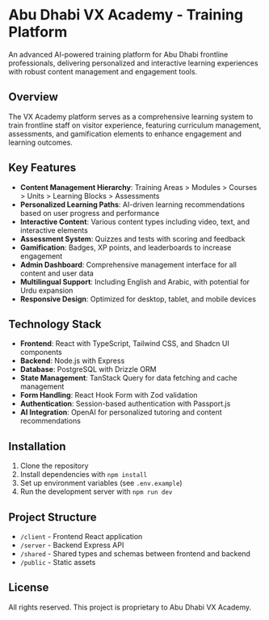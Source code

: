 # Abu Dhabi VX Academy - Training Platform

An advanced AI-powered training platform for Abu Dhabi frontline professionals, delivering personalized and interactive learning experiences with robust content management and engagement tools.

## Overview

The VX Academy platform serves as a comprehensive learning system to train frontline staff on visitor experience, featuring curriculum management, assessments, and gamification elements to enhance engagement and learning outcomes.

## Key Features

- **Content Management Hierarchy**: Training Areas > Modules > Courses > Units > Learning Blocks > Assessments
- **Personalized Learning Paths**: AI-driven learning recommendations based on user progress and performance
- **Interactive Content**: Various content types including video, text, and interactive elements
- **Assessment System**: Quizzes and tests with scoring and feedback
- **Gamification**: Badges, XP points, and leaderboards to increase engagement
- **Admin Dashboard**: Comprehensive management interface for all content and user data
- **Multilingual Support**: Including English and Arabic, with potential for Urdu expansion
- **Responsive Design**: Optimized for desktop, tablet, and mobile devices

## Technology Stack

- **Frontend**: React with TypeScript, Tailwind CSS, and Shadcn UI components
- **Backend**: Node.js with Express
- **Database**: PostgreSQL with Drizzle ORM
- **State Management**: TanStack Query for data fetching and cache management
- **Form Handling**: React Hook Form with Zod validation
- **Authentication**: Session-based authentication with Passport.js
- **AI Integration**: OpenAI for personalized tutoring and content recommendations

## Installation

1. Clone the repository
2. Install dependencies with `npm install`
3. Set up environment variables (see `.env.example`)
4. Run the development server with `npm run dev`

## Project Structure

- `/client` - Frontend React application
- `/server` - Backend Express API
- `/shared` - Shared types and schemas between frontend and backend
- `/public` - Static assets

## License

All rights reserved. This project is proprietary to Abu Dhabi VX Academy.